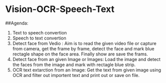 # Vision-OCR-Speech-Text

##Agenda: 

1) Text to speech convertion
2) Speech to text convertion
3) Detect face from Vedio :  Aim is to read the given video file or capture from camera, get the frame by frame, detect the face and mark blue rectagle shape on the face area. Finally show are save the frams.
4) Detect face from an given Image or Images: Load the image and detect the faces from the image and mark with rectagle blue strip.
5) OCR text extarction from an Image: Get the text from given image using OCR and filter out importent text and print out or save on file.
